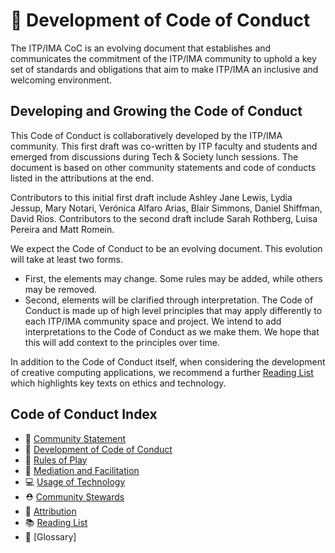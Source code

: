 # 🚧 Development of Code of Conduct

The ITP/IMA CoC is an evolving document that establishes and communicates the commitment of the ITP/IMA community to uphold a key set of standards and obligations that aim to make ITP/IMA an inclusive and welcoming environment.

## Developing and Growing the Code of Conduct

This Code of Conduct is collaboratively developed by the ITP/IMA community. This first draft was co-written by ITP faculty and students and emerged from discussions during Tech & Society lunch sessions. The document is based on other community statements and code of conducts listed in the attributions at the end. 

Contributors to this initial first draft include Ashley Jane Lewis, Lydia Jessup, Mary Notari, Verónica Alfaro Arias, Blair Simmons, Daniel Shiffman, David Rios. Contributors to the second draft include Sarah Rothberg, Luisa Pereira and Matt Romein.

We expect the Code of Conduct to be an evolving document. This evolution will take at least two forms. 

- First, the elements may change. Some rules may be added, while others may be removed.
- Second, elements will be clarified through interpretation. The Code of Conduct is made up of high level principles that may apply differently to each ITP/IMA community space and project. We intend to add interpretations to the Code of Conduct as we make them. We hope that this will add context to the principles over time.

In addition to the Code of Conduct itself, when considering the development of creative computing applications, we recommend a further [Reading List](reading-list.md) which highlights key texts on ethics and technology.

## Code of Conduct Index
* 🌈 [Community Statement](community-statement.md)
* 🚧 [Development of Code of Conduct](CONTRIBUTING.md)
* 🌈 [Rules of Play](rules-of-play.md)
* 💜 [Mediation and Facilitation](mediation-facilitation.md)
* 💻 [Usage of Technology](usage-of-technology.md)
* ⛑ [Community Stewards](community-stewards.md)
* 🔗 [Attribution](attribution.md)
* 📚 [Reading List](reading-list.md)
* 📇 [Glossary]
